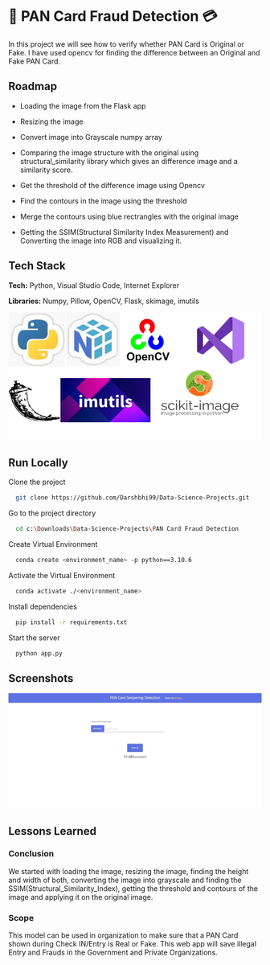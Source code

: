 
# 🛑 PAN Card Fraud Detection 💳 

In this project we will see how to verify whether PAN Card is 
Original or Fake.
I have used opencv for finding the difference between an 
Original and Fake PAN Card. 


## Roadmap

- Loading the image from the Flask app

- Resizing the image 

- Convert image into Grayscale numpy array

- Comparing the image structure with the original using
  structural_similarity library which gives an difference 
  image and a similarity score.

- Get the threshold of the difference image using Opencv

- Find the contours in the image using the threshold

- Merge the contours using blue rectrangles with the 
  original image

- Getting the SSIM(Structural Similarity Index Measurement) 
  and Converting the image into RGB and visualizing it.


## Tech Stack

**Tech:** Python, Visual Studio Code, 
          Internet Explorer

**Libraries:** Numpy, Pillow, OpenCV, Flask, skimage, 
               imutils


![Logo](https://github.com/Darshbhi99/Data-Science-Projects/blob/main/PAN%20Card%20Fraud%20Detection/static/logo.png?raw=true)


## Run Locally

Clone the project

```bash
  git clone https://github.com/Darshbhi99/Data-Science-Projects.git
```

Go to the project directory

```bash
  cd c:\Downloads\Data-Science-Projects\PAN Card Fraud Detection
```

Create Virtual Environment

```bash
  conda create <environment_name> -p python==3.10.6
```

Activate the Virtual Environment

```bash
  conda activate ./<environment_name>
```

Install dependencies

```bash
  pip install -r requirements.txt
```

Start the server

```bash
  python app.py
```


## Screenshots

![App Screenshot](https://github.com/Darshbhi99/Data-Science-Projects/blob/main/PAN%20Card%20Fraud%20Detection/static/PAN_Card_Fraud_Detection.jpg?raw=true)


## Lessons Learned

### Conclusion
We started with loading the image, resizing the image, 
finding the height and width of both, converting the image 
into grayscale and finding the SSIM(Structural_Similarity_Index), 
getting the threshold and contours of the image and applying it
on the original image.

### Scope
This model can be used in organization to make sure that a PAN
Card shown during Check IN/Entry is Real or Fake. This web app will save 
illegal Entry and Frauds in the Government and Private Organizations.  
